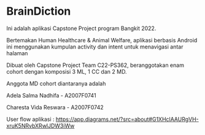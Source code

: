 # BrainDiction

Ini adalah aplikasi Capstone Project program Bangkit 2022.

Bertemakan Human Healthcare & Animal Welfare, aplikasi berbasis Android ini menggunakan kumpulan activity dan intent untuk menavigasi antar halaman

Dibuat oleh Capstone Project Team C22-PS362, beranggotakan enam cohort dengan komposisi 3 ML, 1 CC dan 2 MD.

Anggota MD cohort diantaranya adalah

Adela Salma Nadhifa - A2007F0741

Charesta Vida Reswara - A2007F0742

User flow aplikasi : https://app.diagrams.net/?src=about#G1XHclAAURgVH-xruK5NRvbXRwlJDW3iWw
